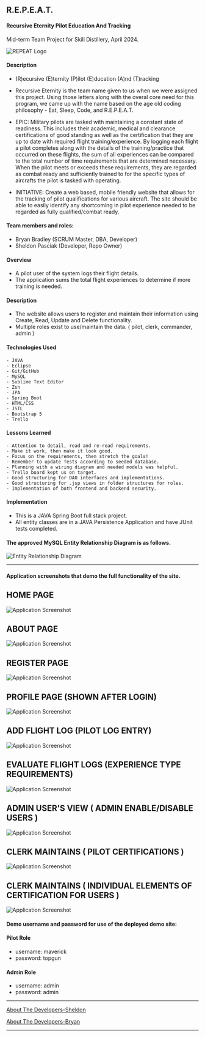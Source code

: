 ## R.E.P.E.A.T.

#### Recursive Eternity Pilot Education And Tracking

Mid-term Team Project for Skill Distillery, April 2024.

![REPEAT Logo](REPEAT.png)

#### Description

- (R)ecursive (E)ternity (P)ilot (E)ducation (A)nd (T)racking

- Recursive Eternity is the team name given to us when we were assigned this project. Using those letters along with the overal core need for this program, we came up with the name based on the age old coding philosophy - Eat, Sleep, Code, and R.E.P.E.A.T.

- EPIC: Military pilots are tasked with maintaining a constant state of readiness. This includes their academic, medical and clearance certifications of good standing as well as the certification that they are up to date with required flight training/experience. By logging each flight a pilot completes along with the details of the training/practice that occurred on these flights, the sum of all experiences can be compared to the total number of time requirements that are determined necessary. When the pilot meets or exceeds these requirements, they are regarded as combat ready and sufficiently trained to for the specific types of aircrafts the pilot is tasked with operating.

- INITIATIVE: Create a web based, mobile friendly website that allows for the tracking of pilot qualifications for various aircraft. The site should be able to easily identify any shortcoming in pilot experience needed to be regarded as fully qualified/combat ready.

#### Team members and roles:

- Bryan Bradley (SCRUM Master, DBA, Developer)
- Sheldon Pasciak (Developer, Repo Owner)

#### Overview

- A pilot user of the system logs their flight details.
- The application sums the total flight experiences to determine if more training is needed.

#### Description

- The website allows users to register and maintain their information using Create, Read, Update and Delete functionality.
- Multiple roles exist to use/maintain the data. ( pilot, clerk, commander, admin )

#### Technologies Used

    - JAVA
    - Eclipse
    - Git/GitHub
    - MySQL
    - Sublime Text Editor
    - Zsh
    - JPA
    - Spring Boot
    - HTML/CSS
    - JSTL
    - Bootstrap 5
    - Trello

#### Lessons Learned

    - Attention to detail, read and re-read requirements.
    - Make it work, then make it look good.
    - Focus on the requirements, then stretch the goals!
    - Remember to update Tests according to seeded database.
    - Planning with a wiring diagram and needed models was helpful.
    - Trello board kept us on target.
    - Good structuring for DAO interfaces and implementations.
    - Good structuring for .jsp views in folder structures for roles.
    - Implementation of both frontend and backend security.

#### Implementation

- This is a JAVA Spring Boot full stack project.
- All entity classes are in a JAVA Persistence Application and have JUnit tests completed.

#### The approved MySQL Entity Relationship Diagram is as follows.

![Entity Relationship Diagram](REPEAT_ERD_APPROVED.png)

<hr>

#### Application screenshots that demo the full functionality of the site.

## HOME PAGE

![Application Screenshot](1.png)

## ABOUT PAGE

![Application Screenshot](2.png)

## REGISTER PAGE

![Application Screenshot](3.png)

## PROFILE PAGE (SHOWN AFTER LOGIN)

![Application Screenshot](4.png)

## ADD FLIGHT LOG (PILOT LOG ENTRY)

![Application Screenshot](5.png)

## EVALUATE FLIGHT LOGS (EXPERIENCE TYPE REQUIREMENTS)

![Application Screenshot](6.png)

## ADMIN USER'S VIEW ( ADMIN ENABLE/DISABLE USERS )

![Application Screenshot](7.png)

## CLERK MAINTAINS ( PILOT CERTIFICATIONS )

![Application Screenshot](8.png)

## CLERK MAINTAINS ( INDIVIDUAL ELEMENTS OF CERTIFICATION FOR USERS )

![Application Screenshot](9.png)

#### Demo username and password for use of the deployed demo site:

#### Pilot Role

- username: maverick
- password: topgun

#### Admin Role

- username: admin
- password: admin

<hr>

[About The Developers-Sheldon](https://www.linkedin.com/in/sheldonpasciak/)

[About The Developers-Bryan](https://www.linkedin.com/in/bryan-r-bradley/)

<hr>
